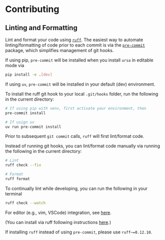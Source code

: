 # Contributing

## Linting and Formatting

Lint and format your code using [`ruff`][2]. The easiest way to automate
linting/formatting of code prior to each commit is via the [`pre-commit`][1]
package, which simplifies management of git hooks.

If using pip, `pre-commit` will be installed when you install `ursa` in
editable mode via

```bash
pip install -e .[dev]
```

If using `uv`, `pre-commit` will be installed in your default (dev)
environment.

To install the ruff git hook to your local `.git/hooks` folder, run
the following in the current directory:

```bash
# If using pip with venv, first activate your environment, then
pre-commit install

# If usign uv
uv run pre-commit install
```

Prior to subsequent `git commit` calls, `ruff` will first lint/format code.

Instead of running git hooks, you can lint/format code manually via running the
following in the current directory:

```bash
# Lint
ruff check --fix

# Format
ruff format
```

To continually lint while developing, you can
run the following in your terminal

```bash
ruff check --watch
```

For editor (e.g., vim, VSCode) integration, see [here][4].

(You can install via ruff following instructions [here][3].)

If installing `ruff` instead of using `pre-commit`, please use `ruff~=0.12.10`.

[1]: https://pre-commit.com
[2]: https://github.com/astral-sh/ruff
[3]: https://docs.astral.sh/ruff/installation
[4]: https://docs.astral.sh/ruff/editors/setup
